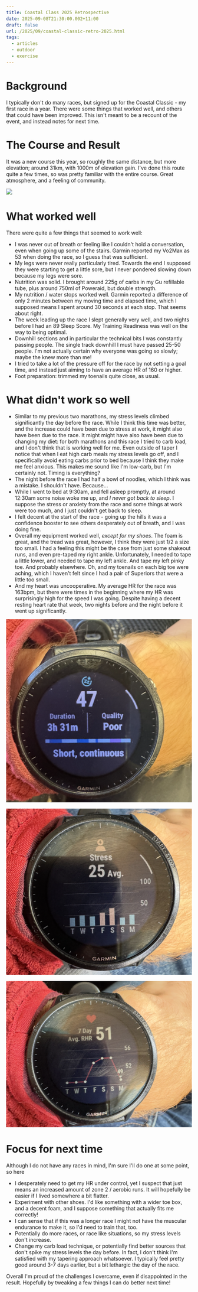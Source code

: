 ```yaml
---
title: Coastal Class 2025 Retrospective
date: 2025-09-08T21:30:00.002+11:00
draft: false
url: /2025/09/coastal-classic-retro-2025.html
tags:
  - articles
  - outdoor
  - exercise
---
```

# Background

I typically don't do many races, but signed up for the Coastal Classic - my first race in a year. There were some things that worked well, and others that could have been improved. This isn't meant to be a recount of the event, and instead notes for next time.

# The Course and Result

It was a new course this year, so roughly the same distance, but more elevation; around 31km, with 1000m of elevation gain. I've done this route quite a few times, so was pretty familiar with the entire course. Great atmosphere, and a feeling of community.

![](Pasted%20image%2020250908161744.png)
# What worked well

There were quite a few things that seemed to work well:

* I was never out of breath or feeling like I couldn't hold a conversation, even when going up some of the stairs. Garmin reported my Vo2Max as 53 when doing the race, so I guess that was sufficient.
* My legs were never really particularly tired. Towards the end I supposed they were starting to get a little sore, but I never pondered slowing down because my legs were sore.
* Nutrition was solid. I brought around 225g of carbs in my Gu refillable tube, plus around 750ml of Poweraid, but double strength.
* My nutrition / water stops worked well. Garmin reported a difference of only 2 minutes between my moving time and elapsed time, which I supposed means I spent around 30 seconds at each stop. That seems about right.
* The week leading up the race I slept generally very well, and two nights before I had an 89 Sleep Score. My Training Readiness was well on the way to being optimal.
* Downhill sections and in particular the technical bits I was constantly passing people. The single track downhill I must have passed 25-50 people. I'm not actually certain why everyone was going so slowly; maybe the knew more than me!
* I tried to take a lot of the pressure off for the race by not setting a goal time, and instead just aiming to have an average HR of 160 or higher.
* Foot preparation: trimmed my toenails quite close, as usual.

# What didn't work so well

* Similar to my previous two marathons, my stress levels climbed significantly the day before the race. While I think this time was better, and the increase could have been due to stress at work, it might also have been due to the race. It might might have also have been due to changing my diet: for both marathons and this race I tried to carb load, and I don't think that is working well for me. Even outside of taper I notice that when I eat high carb meals my stress levels go off, and I specifically avoid eating carbs prior to bed because I think they make me feel anxious. This makes me sound like I'm low-carb, but I'm certainly not. Timing is everything?
* The night before the race I had half a bowl of noodles, which I think was a mistake. I shouldn't have. Because...
* While I went to bed at 9:30am, and fell asleep promptly, at around 12:30am some noise woke me up, and _I never got back to sleep_. I suppose the stress or anxiety from the race and some things at work were too much, and I just couldn't get back to sleep.
* I felt decent at the start of the race - going up the hills it was a confidence booster to see others desperately out of breath, and I was doing fine.
* Overall my equipment worked well, *except for my shoes*. The foam is great, and the tread was great, however, I think they were just 1/2 a size too small. I had a feeling this might be the case from just some shakeout runs, and even pre-taped my right ankle. Unfortunately, I needed to tape a little lower, and needed to tape my left ankle. And tape my left pinky toe. And probably elsewhere. Oh, and my toenails on each big toe were aching, which I haven't felt since I had a pair of Superiors that were a little too small.
* And my heart was uncooperative. My average HR for the race was 163bpm, but there were times in the beginning where my HR was surprisingly high for the speed I was going. Despite having a decent resting heart rate that week, two nights before and the night before it went up significantly.

![](Pasted%20image%2020250908161659.png)

![](Pasted%20image%2020250908161809.png)

![](Pasted%20image%2020250908161844.png)

# Focus for next time

Although I do not have any races in mind, I'm sure I'll do one at some point, so here

- I desperately need to get my HR under control, yet I suspect that just means an increased amount of zone 2 / aerobic runs. It will hopefully be easier if I lived somewhere a bit flatter.
- Experiment with other shoes. I'd like something with a wider toe box, and a decent foam, and I suppose something that actually fits me correctly!
- I can sense that if this was a longer race I might not have the muscular endurance to make it, so I'd need to train that, too.
- Potentially do more races, or race like situations, so my stress levels don't increase.
- Change my carb load technique, or potentially find better sources that don't spike my stress levels the day before. In fact, I don't think I'm satisfied with my tapering approach whatsoever. I typically feel pretty good around 3-7 days earlier, but a bit lethargic the day of the race.

Overall I'm proud of the challenges I overcame, even if disappointed in the result. Hopefully by tweaking a few things I can do better next time!
